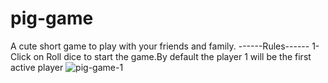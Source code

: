 # pig-game
A cute short game to play with your friends and family.
------Rules------
1-Click on Roll dice to start the game.By default the player 1 will be the first active player
![pig-game-1](https://user-images.githubusercontent.com/71976527/152153295-f4bf7a93-933d-4247-9621-33eae74eb442.JPG)
